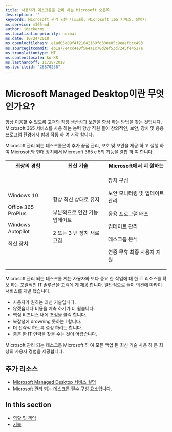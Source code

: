 ```yaml
---
title: 사용자가 데스크톱을 관리 하는 Microsoft 오른쪽
description: ''
keywords: Microsoft 관리 되는 데스크톱, Microsoft 365 서비스, 설명서
ms.service: m365-md
author: jdeckerms
ms.localizationpriority: normal
ms.date: 10/24/2018
ms.openlocfilehash: e1ad05e09f4f21642169fd330e05c9eaefbcc493
ms.sourcegitcommit: eb1a77e4cc4e8f564a1c78d2ef53d7245fe4517a
ms.translationtype: MT
ms.contentlocale: ko-KR
ms.lasthandoff: 11/28/2018
ms.locfileid: "26870238"
---
```

# <a name="what-is-microsoft-managed-desktop"></a>Microsoft Managed Desktop이란 무엇인가요?

<!--from Overview-->

항상 이용할 수 있도록 고객의 직장 생산성과 보안을 향상 하는 방법을 찾는 것입니다. Microsoft 365 서비스를 사용 하는 능력 향상 직원 들이 창의적인, 보안, 장치 및 응용 프로그램 환경에서 함께 작동 하 여 시작 합니다.

Microsoft 관리 되는 데스크톱은이 추가 끝점 관리, 보호 및 보안을 제공 하 고 실행 하 여 Microsoft와 현대 장치에서 Microsoft 365 e 5의 기능을 결합 하 여 합니다.


<table>
<tr><th>최상의 경험</th><th>최신 기술</th><th>Microsoft에서 지 원하는</th></tr>
<tr><td><p>Windows 10</p><p>Office 365 ProPlus</p><p></p><p>Windows Autopilot</p><p>최신 장치</p></td><td><p>항상 최신 상태로 유지</p><p>부분적으로 연간 기능 업데이트 </p><p>2 또는 3 년 장치 새로고침</p></td><td><p>장치 구성</p><p>보안 모니터링 및 업데이트 관리</p><p>응용 프로그램 배포</p><p>업데이트 관리</p><p>데스크톱 분석</p><p>연중 무휴 최종 사용자 지원</p></td></tr>
</table>

Microsoft 관리 되는 데스크톱 게는 사용자와 보다 중요 한 작업에 대 한 IT 리소스를 확보 하는 포괄적인 IT 솔루션을 고객에 게 제공 합니다. 일반적으로 들이 의견에 따라이 서비스를 개발 했습니다.
- 사용자가 원하는 최신 기술입니다.
- 않겠습니다 비용을 예측 하기가 더 쉽습니다.
- 핵심 비즈니스 내에 초점을 클릭 합니다. 
- 복잡성에 drowning 못하는 I 합니다. 
- 더 전략적 하도록 설정 하려는 합니다. 
- 충분 한 IT 인력을 찾을 수는 것이 어렵습니다.  

Microsoft 관리 되는 데스크톱 Microsoft 하 여 모든 백업 된 최신 기술 사용 하 든 최상의 사용자 경험을 제공합니다. 

## <a name="additional-resources"></a>추가 리소스
- [Microsoft Managed Desktop 서비스 설명](../service-description/index.md)
- [Microsoft 관리 되는 데스크톱 필수 구성 요소](../get-ready/prerequisites.md)입니다.

<!--When you enroll in Microsoft Managed Desktop, Microsoft provides you with devices that are configured to join your Azure Active Directory tenant. Windows 10, Office 365, and some apps and features associated with [Microsoft 365 Enterprise E5](https://www.microsoft.com/en-us/microsoft-365/compare-all-microsoft-365-plans) are installed (by Microsoft) on your devices. When your employees who are using these devices need help, they contact Microsoft Managed Desktop support (provided by Microsoft) through a custom chat app.--> 

<!--With Microsoft Managed Desktop, you get **software as a service** (Microsoft 365 E5), **Device as a service** (Microsoft Surface devices ready to use), and **IT support as a service** (Help desk and more).--> 
 
## <a name="in-this-section"></a>In this section
- [역할 및 책임](roles-and-responsibilities.md)
- [기술](technologies.md)
